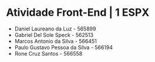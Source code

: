 # Atividade Front-End | 1 ESPX

* Daniel Laureano da Luz - 565899
* Gabriel Del Sole Speck - 562513
* Marcos Antonio da Silva - 566451
* Paulo Gustavo Pessoa da Silva - 566194
* Rone Cruz Santos - 566558
